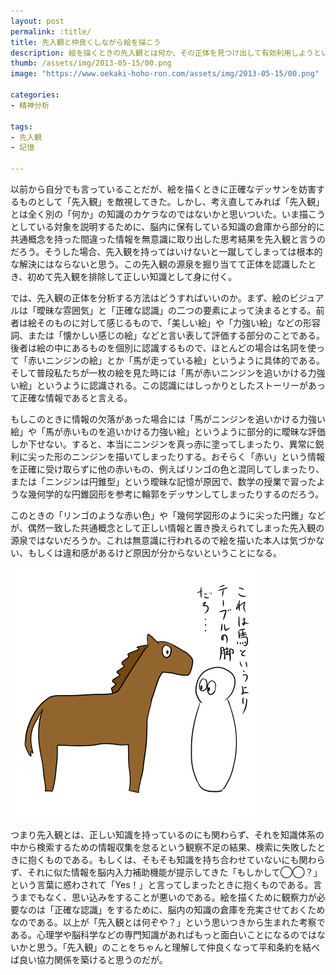 ```yaml
---
layout: post
permalink: :title/
title: 先入観と仲良くしながら絵を描こう
description: 絵を描くときの先入観とは何か、その正体を見つけ出して有効利用しようという試み。
thumb: /assets/img/2013-05-15/00.png
image: "https://www.oekaki-hoho-ron.com/assets/img/2013-05-15/00.png"

categories:
- 精神分析

tags:
- 先入観
- 記憶

---
```


以前から自分でも言っていることだが、絵を描くときに正確なデッサンを妨害するものとして「先入観」を敵視してきた。しかし、考え直してみれば「先入観」とは全く別の「何か」の知識のカケラなのではないかと思いついた。いま描こうとしている対象を説明するために、脳内に保有している知識の倉庫から部分的に共通概念を持った間違った情報を無意識に取り出した思考結果を先入観と言うのだろう。そうした場合、先入観を持ってはいけないと一蹴してしまっては根本的な解決にはならないと思う。この先入観の源泉を掘り当てて正体を認識したとき、初めて先入観を排除して正しい知識として身に付く。

では、先入観の正体を分析する方法はどうすればいいのか。まず、絵のビジュアルは「曖昧な雰囲気」と「正確な認識」の二つの要素によって決まるとする。前者は絵そのものに対して感じるもので、「美しい絵」や「力強い絵」などの形容詞、または「懐かしい感じの絵」などと言い表して評価する部分のことである。後者は絵の中にあるものを個別に認識するもので、ほとんどの場合は名詞を使って「赤いニンジンの絵」とか「馬が走っている絵」というように具体的である。そして普段私たちが一枚の絵を見た時には「馬が赤いニンジンを追いかける力強い絵」というように認識される。この認識にはしっかりとしたストーリーがあって正確な情報であると言える。

もしこのときに情報の欠落があった場合には「馬がニンジンを追いかける力強い絵」や「馬が赤いものを追いかける力強い絵」というように部分的に曖昧な評価しか下せない。すると、本当にニンジンを真っ赤に塗ってしまったり、異常に鋭利に尖った形のニンジンを描いてしまったりする。おそらく「赤い」という情報を正確に受け取らずに他の赤いもの、例えばリンゴの色と混同してしまったり、または「ニンジンは円錐型」という曖昧な記憶が原因で、数学の授業で習ったような幾何学的な円錐図形を参考に輪郭をデッサンしてしまったりするのだろう。

このときの「リンゴのような赤い色」や「幾何学図形のように尖った円錐」などが、偶然一致した共通概念として正しい情報と置き換えられてしまった先入観の源泉ではないだろうか。これは無意識に行われるので絵を描いた本人は気づかない、もしくは違和感があるけど原因が分からないということになる。

![先入観で描いた馬の脚](/assets/img/2013-05-15/01.png)

つまり先入観とは、正しい知識を持っているのにも関わらず、それを知識体系の中から検索するための情報収集を怠るという観察不足の結果、検索に失敗したときに抱くものである。もしくは、そもそも知識を持ち合わせていないにも関わらず、それに似た情報を脳内入力補助機能が提示してきた「もしかして◯◯？」という言葉に惑わされて「Yes！」と言ってしまったときに抱くものである。言うまでもなく、思い込みをすることが悪いのである。絵を描くために観察力が必要なのは「正確な認識」をするために、脳内の知識の倉庫を充実させておくためなのである。以上が「先入観とは何ぞや？」という思いつきから生まれた考察である。心理学や脳科学などの専門知識があればもっと面白いことになるのではないかと思う。「先入観」のことをちゃんと理解して仲良くなって平和条約を結べば良い協力関係を築けると思うのだが。
